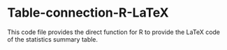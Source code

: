 # Table-connection-R-LaTeX
This code file provides the direct function for R to provide the LaTeX code of the statistics summary table.
